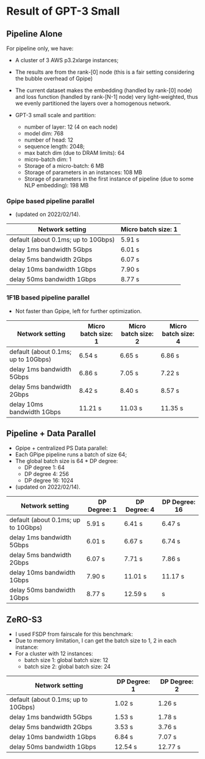 # Result of GPT-3 Small  

## Pipeline Alone

For pipeline only, we have:

- A cluster of 3 AWS p3.2xlarge instances;

- The results are from the rank-[0] node (this is a fair setting considering the bubble overhead of Gpipe)

- The current dataset makes the embedding (handled by rank-[0] node) and loss function (handled by rank-[N-1] node) very light-weighted, thus we evenly partitioned the layers over a homogenous network.
   
- GPT-3 small scale and partition:

  - number of layer: 12 (4 on each node) 
  - model dim: 768
  - number of head: 12
  - sequence length: 2048;
  - max batch dim (due to DRAM limits): 64
  - micro-batch dim: 1 
  - Storage of a micro-batch: 6 MB 
  - Storage of parameters in an instances: 108 MB
  - Storage of parameters in the first instance of pipeline (due to some NLP embedding): 198 MB

### Gpipe based pipeline parallel 

- (updated on 2022/02/14).

| Network setting                     | Micro batch size: 1 | 
|-------------------------------------|---------------------|
| default (about 0.1ms; up to 10Gbps) | 5.91 s              |
| delay 1ms  bandwidth 5Gbps          | 6.01 s              | 
| delay 5ms  bandwidth 2Gbps          | 6.07 s              | 
| delay 10ms  bandwidth 1Gbps         | 7.90 s              | 
| delay 50ms  bandwidth 1Gbps         | 8.77 s              | 

### 1F1B based pipeline parallel 
- Not faster than Gpipe, left for further optimization.

| Network setting                     | Micro batch size: 1 | Micro batch size: 2 | Micro batch size: 4 |
|-------------------------------------|---------------------|---------------------|---------------------|
| default (about 0.1ms; up to 10Gbps) | 6.54 s              | 6.65 s              | 6.86 s              |
| delay 1ms  bandwidth 5Gbps          | 6.86 s              | 7.05 s              | 7.22 s              |
| delay 5ms  bandwidth 2Gbps          | 8.42 s              | 8.40 s              | 8.57 s              |
| delay 10ms  bandwidth 1Gbps         | 11.21 s             | 11.03 s             | 11.35 s             |



## Pipeline + Data Parallel

- Gpipe + centralized PS Data parallel:
- Each GPipe pipeline runs a batch of size 64;
- The global batch size is 64 * DP degree:
  - DP degree 1: 64
  - DP degree 4: 256
  - DP degree 16: 1024
- (updated on 2022/02/14).

| Network setting                     | DP Degree: 1 | DP Degree: 4 | DP Degree: 16 |
|-------------------------------------|--------------|-------------|---------------|
| default (about 0.1ms; up to 10Gbps) | 5.91 s       | 6.41 s      | 6.47 s        |
| delay 1ms  bandwidth 5Gbps          | 6.01 s       | 6.67 s      | 6.74 s        |
| delay 5ms  bandwidth 2Gbps          | 6.07 s       | 7.71 s      | 7.86 s        |
| delay 10ms  bandwidth 1Gbps         | 7.90 s       | 11.01 s     | 11.17 s       |
| delay 50ms  bandwidth 1Gbps         | 8.77 s       | 12.59 s     | s             |

## ZeRO-S3 

- I used FSDP from fairscale for this benchmark:
- Due to memory limitation, I can get the batch size to 1, 2 in each instance:
- For a cluster with 12 instances:  
  - batch size 1: global batch size: 12
  - batch size 2: global batch size: 24


| Network setting                      | DP Degree: 1   | DP Degree: 2 | 
|--------------------------------------|----------------|--------------|
| default (about 0.1ms; up to 10Gbps)  | 1.02 s         | 1.26 s       | 
| delay 1ms  bandwidth 5Gbps           | 1.53 s         | 1.78 s       |
| delay 5ms  bandwidth 2Gbps           | 3.53 s         | 3.76 s       | 
| delay 10ms  bandwidth 1Gbps          | 6.84 s         | 7.07 s       |
| delay 50ms bandwidth 1Gbps           | 12.54 s        | 12.77 s      |

